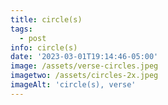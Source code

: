 ```yaml
---
title: circle(s)
tags:
  - post
info: circle(s)
date: '2023-03-01T19:14:46-05:00'
image: /assets/verse-circles.jpeg
imagetwo: /assets/circles-2x.jpeg
imageAlt: 'circle(s), verse'
---
```


